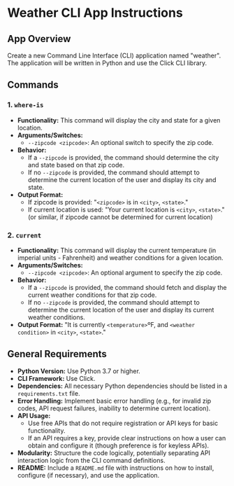 # Weather CLI App Instructions

## App Overview
Create a new Command Line Interface (CLI) application named "weather".
The application will be written in Python and use the Click CLI library.

## Commands

### 1. `where-is`
   - **Functionality:** This command will display the city and state for a given location.
   - **Arguments/Switches:**
     - `--zipcode <zipcode>`: An optional switch to specify the zip code.
   - **Behavior:**
     - If a `--zipcode` is provided, the command should determine the city and state based on that zip code.
     - If no `--zipcode` is provided, the command should attempt to determine the current location of the user and display its city and state.
   - **Output Format:**
     - If zipcode is provided: "`<zipcode>` is in `<city>`, `<state>`."
     - If current location is used: "Your current location is `<city>`, `<state>`." (or similar, if zipcode cannot be determined for current location)

### 2. `current`
   - **Functionality:** This command will display the current temperature (in imperial units - Fahrenheit) and weather conditions for a given location.
   - **Arguments/Switches:**
     - `--zipcode <zipcode>`: An optional argument to specify the zip code.
   - **Behavior:**
     - If a `--zipcode` is provided, the command should fetch and display the current weather conditions for that zip code.
     - If no `--zipcode` is provided, the command should attempt to determine the current location of the user and display its current weather conditions.
   - **Output Format:** "It is currently `<temperature>`ºF, and `<weather condition>` in `<city>`, `<state>`."

## General Requirements
- **Python Version:** Use Python 3.7 or higher.
- **CLI Framework:** Use Click.
- **Dependencies:** All necessary Python dependencies should be listed in a `requirements.txt` file.
- **Error Handling:** Implement basic error handling (e.g., for invalid zip codes, API request failures, inability to determine current location).
- **API Usage:**
    - Use free APIs that do not require registration or API keys for basic functionality.
    - If an API requires a key, provide clear instructions on how a user can obtain and configure it (though preference is for keyless APIs).
- **Modularity:** Structure the code logically, potentially separating API interaction logic from the CLI command definitions.
- **README:** Include a `README.md` file with instructions on how to install, configure (if necessary), and use the application.